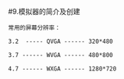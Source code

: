 #9.模拟器的简介及创建 
	
	常用的屏幕分辨率：
	
	3.2  ----- QVGA ------ 320*480

	3.7 ------ WVGA ------ 480*800

	4.7 ------ WXGA ------ 1280*720